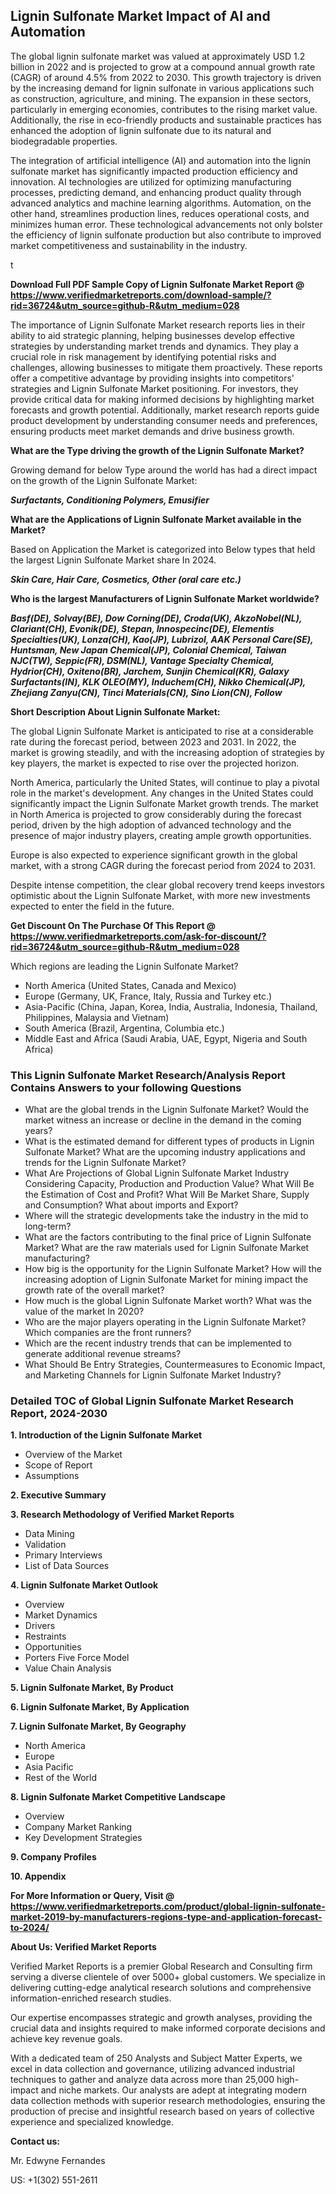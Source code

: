 <h2>Lignin Sulfonate Market Impact of AI and Automation</h2><p>The global lignin sulfonate market was valued at approximately USD 1.2 billion in 2022 and is projected to grow at a compound annual growth rate (CAGR) of around 4.5% from 2022 to 2030. This growth trajectory is driven by the increasing demand for lignin sulfonate in various applications such as construction, agriculture, and mining. The expansion in these sectors, particularly in emerging economies, contributes to the rising market value. Additionally, the rise in eco-friendly products and sustainable practices has enhanced the adoption of lignin sulfonate due to its natural and biodegradable properties.</p><p>The integration of artificial intelligence (AI) and automation into the lignin sulfonate market has significantly impacted production efficiency and innovation. AI technologies are utilized for optimizing manufacturing processes, predicting demand, and enhancing product quality through advanced analytics and machine learning algorithms. Automation, on the other hand, streamlines production lines, reduces operational costs, and minimizes human error. These technological advancements not only bolster the efficiency of lignin sulfonate production but also contribute to improved market competitiveness and sustainability in the industry.</p>t</p><p id="" class=""><strong>Download Full PDF Sample Copy of Lignin Sulfonate Market Report @ <a href="https://www.verifiedmarketreports.com/download-sample/?rid=36724&utm_source=github-R&utm_medium=028" target="_blank">https://www.verifiedmarketreports.com/download-sample/?rid=36724&utm_source=github-R&utm_medium=028</a></strong></p><p>The importance of&nbsp;Lignin Sulfonate Market research reports lies in their ability to aid strategic planning, helping businesses develop effective strategies by understanding market trends and dynamics. They play a crucial role in risk management by identifying potential risks and challenges, allowing businesses to mitigate them proactively. These reports offer a competitive advantage by providing insights into competitors' strategies and Lignin Sulfonate Market positioning. For investors, they provide critical data for making informed decisions by highlighting market forecasts and growth potential. Additionally, market research reports guide product development by understanding consumer needs and preferences, ensuring products meet market demands and drive business growth.</p><p><strong>What are the&nbsp;Type driving the growth of the Lignin Sulfonate Market?</strong></p><p id="" class="">Growing demand for below Type around the world has had a direct impact on the growth of the Lignin Sulfonate Market:</p><em><strong>Surfactants, Conditioning Polymers, Emusifier</strong></em></p><strong>What are the&nbsp;Applications&nbsp;of Lignin Sulfonate Market available in the Market?</strong></p><p id="" class="">Based on Application the Market is categorized into Below types that held the largest Lignin Sulfonate Market share In 2024.</p><em><strong>Skin Care, Hair Care, Cosmetics, Other (oral care etc.)</strong></em></p><strong>Who is the largest Manufacturers of Lignin Sulfonate Market worldwide?</strong></p><p><em><strong>Basf(DE), Solvay(BE), Dow Corning(DE), Croda(UK), AkzoNobel(NL), Clariant(CH), Evonik(DE), Stepan, Innospecinc(DE), Elementis Specialties(UK), Lonza(CH), Kao(JP), Lubrizol, AAK Personal Care(SE), Huntsman, New Japan Chemical(JP), Colonial Chemical, Taiwan NJC(TW), Seppic(FR), DSM(NL), Vantage Specialty Chemical, Hydrior(CH), Oxiteno(BR), Jarchem, Sunjin Chemical(KR), Galaxy Surfactants(IN), KLK OLEO(MY), Induchem(CH), Nikko Chemical(JP), Zhejiang Zanyu(CN), Tinci Materials(CN), Sino Lion(CN), Follow</strong></em></p><p id="" class=""><strong>Short Description About Lignin Sulfonate Market:</strong></p><p>The global Lignin Sulfonate Market is anticipated to rise at a considerable rate during the forecast period, between 2023 and 2031. In 2022, the market is growing steadily, and with the increasing adoption of strategies by key players, the market is expected to rise over the projected horizon.</p><p>North America, particularly the United States, will continue to play a pivotal role in the market's development. Any changes in the United States could significantly impact the Lignin Sulfonate Market growth trends. The market in North America is projected to grow considerably during the forecast period, driven by the high adoption of advanced technology and the presence of major industry players, creating ample growth opportunities.</p><p>Europe is also expected to experience significant growth in the global market, with a strong CAGR during the forecast period from 2024 to 2031.</p><p>Despite intense competition, the clear global recovery trend keeps investors optimistic about the Lignin Sulfonate Market, with more new investments expected to enter the field in the future.</p><p id="" class=""><strong>Get Discount On The Purchase Of This Report @ <a href="https://www.verifiedmarketreports.com/ask-for-discount/?rid=36724&utm_source=github-R&utm_medium=028" target="_blank">https://www.verifiedmarketreports.com/ask-for-discount/?rid=36724&utm_source=github-R&utm_medium=028</a></strong></p>Which regions are leading the Lignin Sulfonate Market?</p><ul><li>North America (United States, Canada and Mexico)</li><li>Europe (Germany, UK, France, Italy, Russia and Turkey etc.)</li><li>Asia-Pacific (China, Japan, Korea, India, Australia, Indonesia, Thailand, Philippines, Malaysia and Vietnam)</li><li>South America (Brazil, Argentina, Columbia etc.)</li><li>Middle East and Africa (Saudi Arabia, UAE, Egypt, Nigeria and South Africa)</li></ul><h3 id="" class="">This Lignin Sulfonate Market Research/Analysis Report Contains Answers to your following Questions</h3><ul><li>What are the global trends in the Lignin Sulfonate Market? Would the market witness an increase or decline in the demand in the coming years?</li><li>What is the estimated demand for different types of products in Lignin Sulfonate Market? What are the upcoming industry applications and trends for the Lignin Sulfonate Market?</li><li>What Are Projections of Global Lignin Sulfonate Market Industry Considering Capacity, Production and Production Value? What Will Be the Estimation of Cost and Profit? What Will Be Market Share, Supply and Consumption? What about imports and Export?</li><li>Where will the strategic developments take the industry in the mid to long-term?</li><li>What are the factors contributing to the final price of Lignin Sulfonate Market? What are the raw materials used for Lignin Sulfonate Market manufacturing?</li><li>How big is the opportunity for the Lignin Sulfonate Market? How will the increasing adoption of Lignin Sulfonate Market for mining impact the growth rate of the overall market?</li><li>How much is the global Lignin Sulfonate Market worth? What was the value of the market In 2020?</li><li>Who are the major players operating in the Lignin Sulfonate Market? Which companies are the front runners?</li><li>Which are the recent industry trends that can be implemented to generate additional revenue streams?</li><li>What Should Be Entry Strategies, Countermeasures to Economic Impact, and Marketing Channels for Lignin Sulfonate Market Industry?</li></ul><h3 id="" class="">Detailed TOC of Global Lignin Sulfonate Market Research Report, 2024-2030</h3><p id="" class=""><strong>1. Introduction of the Lignin Sulfonate Market</strong></p><ul><li>Overview of the Market</li><li>Scope of Report</li><li>Assumptions</li></ul><p id="" class=""><strong>2. Executive Summary</strong></p><p id="" class=""><strong>3. Research Methodology of Verified Market Reports</strong></p><ul><li>Data Mining</li><li>Validation</li><li>Primary Interviews</li><li>List of Data Sources</li></ul><p id="" class=""><strong>4. Lignin Sulfonate Market Outlook</strong></p><ul><li>Overview</li><li>Market Dynamics</li><li>Drivers</li><li>Restraints</li><li>Opportunities</li><li>Porters Five Force Model</li><li>Value Chain Analysis</li></ul><p id="" class=""><strong>5. Lignin Sulfonate Market, By Product</strong></p><p id="" class=""><strong>6. Lignin Sulfonate Market, By Application</strong></p><p id="" class=""><strong>7. Lignin Sulfonate Market, By Geography</strong></p><ul><li>North America</li><li>Europe</li><li>Asia Pacific</li><li>Rest of the World</li></ul><p id="" class=""><strong>8. Lignin Sulfonate Market Competitive Landscape</strong></p><ul><li>Overview</li><li>Company Market Ranking</li><li>Key Development Strategies</li></ul><p id="" class=""><strong>9. Company Profiles</strong></p><p id="" class=""><strong>10. Appendix</strong></p><p id="" class=""><strong>For More Information or Query, Visit @ <a href="https://www.verifiedmarketreports.com/product/global-lignin-sulfonate-market-2019-by-manufacturers-regions-type-and-application-forecast-to-2024/" target="_blank">https://www.verifiedmarketreports.com/product/global-lignin-sulfonate-market-2019-by-manufacturers-regions-type-and-application-forecast-to-2024/</a></strong></p><p id="" class=""><strong>About Us: Verified Market Reports</strong></p><p id="" class="">Verified Market Reports is a premier Global Research and Consulting firm serving a diverse clientele of over 5000+ global customers. We specialize in delivering cutting-edge analytical research solutions and comprehensive information-enriched research studies.</p><p id="" class="">Our expertise encompasses strategic and growth analyses, providing the crucial data and insights required to make informed corporate decisions and achieve key revenue goals.</p><p id="" class="">With a dedicated team of 250 Analysts and Subject Matter Experts, we excel in data collection and governance, utilizing advanced industrial techniques to gather and analyze data across more than 25,000 high-impact and niche markets. Our analysts are adept at integrating modern data collection methods with superior research methodologies, ensuring the production of precise and insightful research based on years of collective experience and specialized knowledge.</p><p id="" class=""><strong>Contact us:</strong></p><p id="" class="">Mr. Edwyne Fernandes</p><p id="" class="">US: +1(302) 551-2611</p>